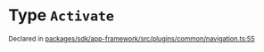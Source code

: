 # Type `Activate`
<sub>Declared in [packages/sdk/app-framework/src/plugins/common/navigation.ts:55](https://github.com/dxos/dxos/blob/d2aae6ea4/packages/sdk/app-framework/src/plugins/common/navigation.ts#L55)</sub>






